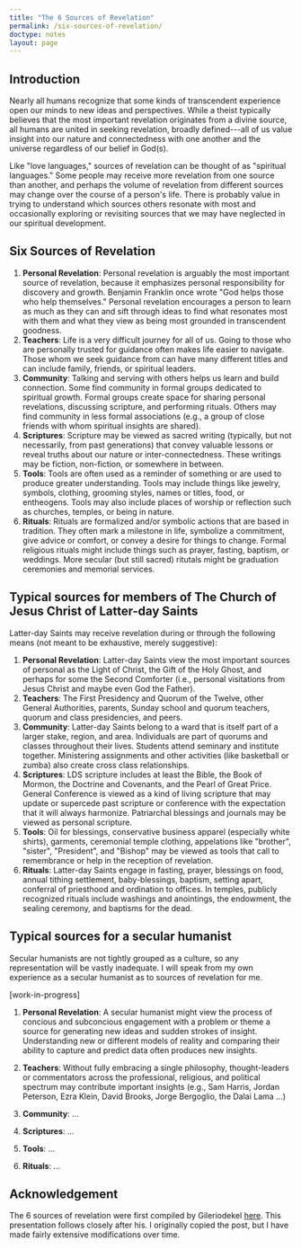 ```yaml
---
title: "The 6 Sources of Revelation"
permalink: /six-sources-of-revelation/
doctype: notes
layout: page
---
```


## Introduction

Nearly all humans recognize that some kinds of transcendent experience open our minds to new ideas and perspectives.  While a theist typically believes that the most important revelation originates from a divine source, all humans are united in seeking revelation, broadly defined---all of us value insight into our nature and connectedness with one another and the universe regardless of our belief in God(s).

Like "love languages," sources of revelation can be thought of as "spiritual languages."  Some people may receive more revelation from one source than another, and perhaps the volume of revelation from different sources may change over the course of a person's life.  There is probably value in trying to understand which sources others resonate with most and occasionally exploring or revisiting sources that we may have neglected in our spiritual development.

## Six Sources of Revelation

1. **Personal Revelation**: Personal revelation is arguably the most important source of revelation, because it emphasizes personal responsibility for discovery and growth. Benjamin Franklin once wrote "God helps those who help themselves."  Personal revelation encourages a person to learn as much as they can and sift through ideas to find what resonates most with them and what they view as being most grounded in transcendent goodness.
2. **Teachers**: Life is a very difficult journey for all of us. Going to those who are personally trusted for guidance often makes life easier to navigate. Those whom we seek guidance from can have many different titles and can include family, friends, or spiritual leaders.
3. **Community**: Talking and serving with others helps us learn and build connection.  Some find community in formal groups dedicated to spiritual growth.  Formal groups create space for sharing personal revelations,  discussing scripture, and performing rituals.  Others may find community in less formal associations (e.g., a group of close friends with whom spiritual insights are shared).
4. **Scriptures**: Scripture may be viewed as sacred writing (typically, but not necessarily, from past generations) that convey valuable lessons or reveal truths about our nature or inter-connectedness.  These writings may be fiction, non-fiction, or somewhere in between.
5. **Tools**: Tools are often used as a reminder of something or are used to produce greater understanding.  Tools may include things like jewelry, symbols, clothing, grooming styles, names or titles, food, or entheogens.  Tools may also include places of worship or reflection such as churches, temples, or being in nature.
6. **Rituals**: Rituals are formalized and/or symbolic actions that are based in tradition. They often mark a milestone in life, symbolize a commitment, give advice or comfort, or convey a desire for things to change.  Formal religious rituals might include things such as prayer, fasting, baptism, or weddings.  More secular (but still sacred) ritutals might be graduation ceremonies and memorial services.

## Typical sources for members of The Church of Jesus Christ of Latter-day Saints

Latter-day Saints may receive revelation during or through the following means (not meant to be exhaustive, merely suggestive):

1. **Personal Revelation**: Latter-day Saints view the most important sources of personal as the Light of Christ, the Gift of the Holy Ghost, and perhaps for some the Second Comforter (i.e., personal visitations from Jesus Christ and maybe even God the Father).
2. **Teachers**: The First Presidency and Quorum of the Twelve, other General Authorities, parents, Sunday school and quorum teachers, quorum and class presidencies, and peers.
3. **Community**: Latter-day Saints belong to a ward that is itself part of a larger stake, region, and area.  Individuals are part of quorums and classes throughout their lives.  Students attend seminary and institute together.  Ministering assignments and other activities (like basketball or zumba) also create cross class relationships.
4. **Scriptures**: LDS scripture includes at least the Bible, the Book of Mormon, the Doctrine and Covenants, and the Pearl of Great Price.  General Conference is viewed as a kind of living scripture that may update or supercede past scripture or conference with the expectation that it will always harmonize.  Patriarchal blessings and journals may be viewed as personal scripture.
5. **Tools**: Oil for blessings, conservative business apparel (especially white shirts), garments, ceremonial temple clothing, appelations like "brother", "sister", "President", and "Bishop" may be viewed as tools that call to remembrance or help in the reception of revelation.
6. **Rituals**: Latter-day Saints engage in fasting, prayer, blessings on food, annual tithing settlement, baby-blessings, baptism, setting apart, conferral of priesthood and ordination to offices.  In temples, publicly recognized rituals include washings and anointings, the endowment, the sealing ceremony, and baptisms for the dead.

## Typical sources for a secular humanist

Secular humanists are not tightly grouped as a culture, so any representation
will be vastly inadequate.  I will speak from my own experience as a secular
humanist as to sources of revelation for me.

[work-in-progress]

1. **Personal Revelation**: A secular humanist might view the process of concious and subconcious engagement with a problem or theme a source for generating new ideas and sudden strokes of insight.  Understanding new or different models of reality and comparing their ability to capture and predict data often produces new insights.
2. **Teachers**: Without fully embracing a single philosophy, thought-leaders or commentators across the professional, religious, and political spectrum may contribute important insights (e.g., Sam Harris, Jordan Peterson, Ezra Klein, David Brooks, Jorge Bergoglio, the Dalai Lama ...) 

3. **Community**: ...
4. **Scriptures**: ...
5. **Tools**: ...
6. **Rituals**: ...






## Acknowledgement

The 6 sources of revelation were first compiled by Gileriodekel [here](https://www.reddit.com/r/mormon/comments/f2vqrj/6_sources_of_revelation/).  This presentation follows closely after his.  I originally copied the post, but I have made fairly extensive modifications over time.
